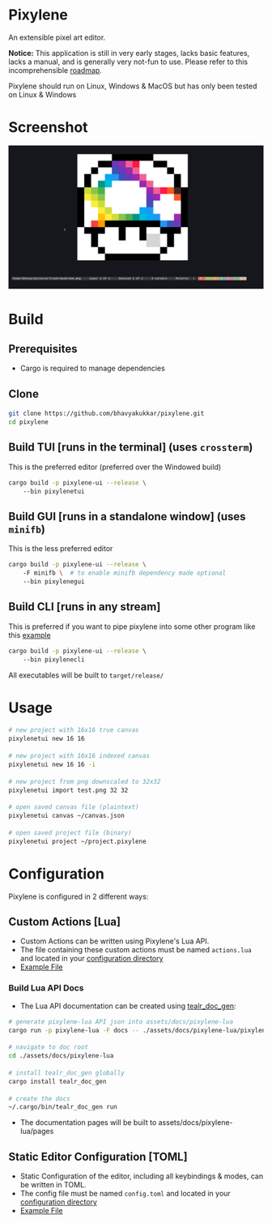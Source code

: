 # Pixylene
An extensible pixel art editor.

**Notice:** This application is still in very early stages, lacks basic features, lacks a manual, and is generally very not-fun to use.
Please refer to this incomprehensible [roadmap](./notes.org).

Pixylene should run on Linux, Windows & MacOS but has only been tested on Linux & Windows


# Screenshot
![screenshot](./assets/screenshots/Screenshot.from.2024-04-12.at.23_19_44.244886611.png)


# Build
## Prerequisites
- Cargo is required to manage dependencies

## Clone
``` sh
git clone https://github.com/bhavyakukkar/pixylene.git
cd pixylene
```

## Build TUI [runs in the terminal] (uses `crossterm`)
This is the preferred editor (preferred over the Windowed build)

```sh
cargo build -p pixylene-ui --release \ 
    --bin pixylenetui
```

## Build GUI [runs in a standalone window] (uses `minifb`)
This is the less preferred editor

```sh
cargo build -p pixylene-ui --release \ 
    -F minifb \  # to enable minifb dependency made optional
    --bin pixylenegui
```

## Build CLI [runs in any stream]
This is preferred if you want to pipe pixylene into some other program like this [example](./examples/cli.py)

```sh
cargo build -p pixylene-ui --release \ 
    --bin pixylenecli
```

All executables will be built to `target/release/`


# Usage
```sh
# new project with 16x16 true canvas
pixylenetui new 16 16

# new project with 16x16 indexed canvas
pixylenetui new 16 16 -i

# new project from png downscaled to 32x32
pixylenetui import test.png 32 32

# open saved canvas file (plaintext)
pixylenetui canvas ~/canvas.json

# open saved project file (binary)
pixylenetui project ~/project.pixylene
```


# Configuration
Pixylene is configured in 2 different ways:


## Custom Actions [Lua]
- Custom Actions can be written using Pixylene's Lua API.
- The file containing these custom actions must be named `actions.lua` and located in your [configuration directory](https://docs.rs/dirs/latest/dirs/fn.config_dir.html)
- [Example File](./examples/actions.lua)

### Build Lua API Docs
- The Lua API documentation can be created using [tealr_doc_gen](https://github.com/lenscas/tealr_doc_gen):
```sh
# generate pixylene-lua API json into assets/docs/pixylene-lua
cargo run -p pixylene-lua -F docs -- ./assets/docs/pixylene-lua/pixylene-lua.json

# navigate to doc root
cd ./assets/docs/pixylene-lua

# install tealr_doc_gen globally
cargo install tealr_doc_gen

# create the docs
~/.cargo/bin/tealr_doc_gen run
```
- The documentation pages will be built to assets/docs/pixylene-lua/pages


## Static Editor Configuration [TOML]
- Static Configuration of the editor, including all keybindings & modes, can be written in TOML.
- The config file must be named `config.toml` and located in your [configuration directory](https://docs.rs/dirs/latest/dirs/fn.config_dir.html)
- [Example File](./examples/config.toml)
